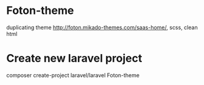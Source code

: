 # Foton-theme
duplicating theme http://foton.mikado-themes.com/saas-home/, scss, clean html

# Create new laravel project
composer create-project laravel/laravel Foton-theme
